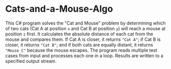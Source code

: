 # Cats-and-a-Mouse-Algo

This C# program solves the "Cat and Mouse" problem by determining which of two cats (Cat A at position `x` and Cat B at position `y`) will reach a mouse at position `z` first. It calculates the absolute distance of each cat from the mouse and compares them. If Cat A is closer, it returns `"Cat A"`; if Cat B is closer, it returns `"Cat B"`; and if both cats are equally distant, it returns `"Mouse C"` because the mouse escapes. The program reads multiple test cases from input and processes each one in a loop. Results are written to a specified output stream.
